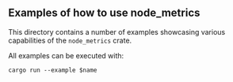 ## Examples of how to use node_metrics

This directory contains a number of examples showcasing various capabilities of
the `node_metrics` crate.

All examples can be executed with:

```
cargo run --example $name
```

